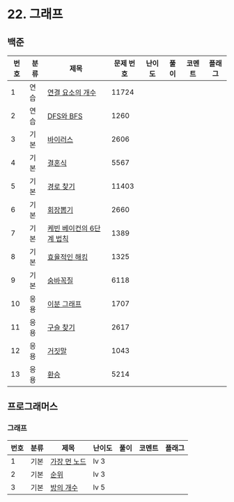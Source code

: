 # 22. 그래프


## 백준
| 번호 | 분류 | 제목 | 문제 번호 | 난이도 | 풀이 | 코멘트 | 플래그 |
|----|-----|----------------------------------------|-------|-----|--------------------------------------|-----|---|
| 1  | 연습 | [연결 요소의 개수](https://www.acmicpc.net/problem/11724) | 11724 |     |  |    |  |
| 2  | 연습 | [DFS와 BFS](https://www.acmicpc.net/problem/1260) | 1260  |     |  |    |  |
| 3  | 기본 | [바이러스](https://www.acmicpc.net/problem/2606) | 2606  |     |  |    |  |
| 4  | 기본 | [결혼식](https://www.acmicpc.net/problem/5567) | 5567  |    |  |    |  |
| 5  | 기본 | [경로 찾기](https://www.acmicpc.net/problem/11403) | 11403 |     |  |    |  |
| 6  | 기본 | [회장뽑기](https://www.acmicpc.net/problem/2660) | 2660  |     |  |    |  |
| 7  | 기본 | [케빈 베이컨의 6단계 법칙](https://www.acmicpc.net/problem/1389) | 1389  |     |  |    |  |
| 8  | 기본 | [효율적인 해킹](https://www.acmicpc.net/problem/1325) | 1325  |     |  |    |  |
| 9  | 기본 | [숨바꼭질](https://www.acmicpc.net/problem/6118) | 6118  |     |  |    |  |
| 10 | 응용 | [이분 그래프](https://www.acmicpc.net/problem/1707) | 1707  |    |  |    |  |
| 11 | 응용 | [구슬 찾기](https://www.acmicpc.net/problem/2617) | 2617  |     |  |    |  |
| 12 | 응용 | [거짓말](https://www.acmicpc.net/problem/1043) | 1043  |    |  |    |  |
| 13 | 응용 | [환승](https://www.acmicpc.net/problem/5214) | 5214  |     |  |    |  |


## 프로그래머스
### 그래프
| 번호 | 분류 | 제목                                                                         | 난이도  | 풀이  | 코멘트 | 플래그 |
|----|-----|----------------------------------------------------------------------------|------|-----|-----|---|
| 1  | 기본 | [가장 먼 노드](https://school.programmers.co.kr/learn/courses/30/lessons/49189) | lv 3 |  |    |  |
| 2  | 기본 | [순위](https://school.programmers.co.kr/learn/courses/30/lessons/49191)      | lv 3 |  |    |  |
| 3  | 기본 | [방의 개수](https://school.programmers.co.kr/learn/courses/30/lessons/49190)   | lv 5 |  |    |  |